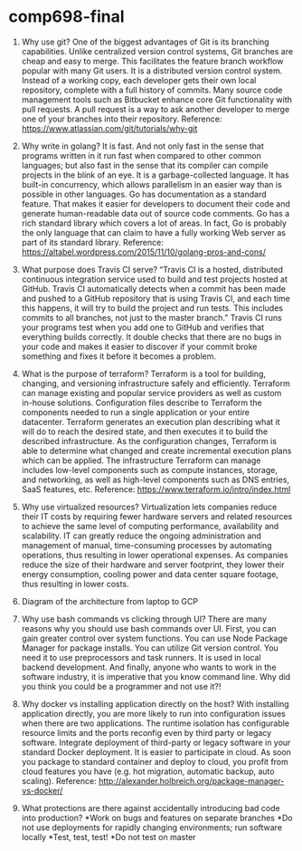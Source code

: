 # comp698-final
1) Why use git?
One of the biggest advantages of Git is its branching capabilities. Unlike centralized version control systems, Git branches are cheap and easy to merge. This facilitates the feature branch workflow popular with many Git users. It is a distributed version control system. Instead of a working copy, each developer gets their own local repository, complete with a full history of commits. Many source code management tools such as Bitbucket enhance core Git functionality with pull requests. A pull request is a way to ask another developer to merge one of your branches into their repository. 
Reference: https://www.atlassian.com/git/tutorials/why-git

2) Why write in golang? 
It is fast. And not only fast in the sense that programs written in it run fast when compared to other common languages; but also fast in the sense that its compiler can compile projects in the blink of an eye. It is a garbage-collected language. It has built-in concurrency, which allows parallelism in an easier way than is possible in other languages. Go has documentation as a standard feature. That makes it easier for developers to document their code and generate human-readable data out of source code comments. Go has a rich standard library which covers a lot of areas. In fact, Go is probably the only language that can claim to have a fully working Web server as part of its standard library.
Reference: https://altabel.wordpress.com/2015/11/10/golang-pros-and-cons/

3) What purpose does Travis CI serve?
“Travis CI is a hosted, distributed continuous integration service used to build and test projects hosted at GitHub. Travis CI automatically detects when a commit has been made and pushed to a GitHub repository that is using Travis CI, and each time this happens, it will try to build the project and run tests. This includes commits to all branches, not just to the master branch.” 
Travis CI runs your programs test when you add one to GitHub and verifies that everything builds correctly. It double checks that there are no bugs in your code and makes it easier to discover if your commit broke something and fixes it before it becomes a problem. 

4) What is the purpose of terraform?
Terraform is a tool for building, changing, and versioning infrastructure safely and efficiently. Terraform can manage existing and popular service providers as well as custom in-house solutions. Configuration files describe to Terraform the components needed to run a single application or your entire datacenter. Terraform generates an execution plan describing what it will do to reach the desired state, and then executes it to build the described infrastructure. As the configuration changes, Terraform is able to determine what changed and create incremental execution plans which can be applied. The infrastructure Terraform can manage includes low-level components such as compute instances, storage, and networking, as well as high-level components such as DNS entries, SaaS features, etc.
Reference: https://www.terraform.io/intro/index.html

5) Why use virtualized resources?
Virtualization lets companies reduce their IT costs by requiring fewer hardware servers and related resources to achieve the same level of computing performance, availability and scalability. IT can greatly reduce the ongoing administration and management of manual, time-consuming processes by automating operations, thus resulting in lower operational expenses. As companies reduce the size of their hardware and server footprint, they lower their energy consumption, cooling power and data center square footage, thus resulting in lower costs.

6) Diagram of the architecture from laptop to GCP
 
7) Why use bash commands vs clicking through UI?
There are many reasons why you should use bash commands over UI. First, you can gain greater control over system functions. You can use Node Package Manager for package installs. You can utilize Git version control. You need it to use preprocessors and task runners. It is used in local backend development. And finally, anyone who wants to work in the software industry, it is imperative that you know command line. Why did you think you could be a programmer and not use it?!

8) Why docker vs installing application directly on the host?
With installing application directly, you are more likely to run into configuration issues when there are two applications. The runtime isolation has configurable resource limits and the ports reconfig even by third party or legacy software. Integrate deployment of third-party or legacy software in your standard Docker deployment. It is easier to participate in cloud. As soon you package to standard container and deploy to cloud, you profit from cloud features you have (e.g. hot migration, automatic backup, auto scaling).
Reference: http://alexander.holbreich.org/package-manager-vs-docker/

9) What protections are there against accidentally introducing bad code into production?
*Work on bugs and features on separate branches
*Do not use deployments for rapidly changing environments; run software locally
*Test, test, test!
*Do not test on master


